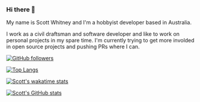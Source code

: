 ### Hi there 👋

My name is Scott Whitney and I'm a hobbyist developer based in Australia.

I work as a civil draftsman and software developer and like to work on personal projects in my spare time. I'm currently trying to get more involded in open source projects and pushing PRs where I can. 

[![GitHub followers](https://img.shields.io/github/followers/puppetsw?label=Follow&style=social)](https://github.com/puppetsw?tab=followers)

[![Top Langs](https://github-readme-stats.vercel.app/api/top-langs/?username=puppetsw&theme=dark)](https://github.com/anuraghazra/github-readme-stats)

[![Scott's wakatime stats](https://github-readme-stats.vercel.app/api/wakatime?username=puppetsw&theme=dark&v=2&layout=compact)](https://github.com/anuraghazra/github-readme-stats)

[![Scott's GitHub stats](https://github-readme-stats.vercel.app/api?username=puppetsw&show_icons=true&theme=dark)](https://github.com/anuraghazra/github-readme-stats)

<!--START_SECTION:waka-->
<!--END_SECTION:waka-->


<!--
**puppetsw/puppetsw** is a ✨ _special_ ✨ repository because its `README.md` (this file) appears on your GitHub profile.

Here are some ideas to get you started:

- 🔭 I’m currently working on ...
- 🌱 I’m currently learning ...
- 👯 I’m looking to collaborate on ...
- 🤔 I’m looking for help with ...
- 💬 Ask me about ...
- 📫 How to reach me: ...
- 😄 Pronouns: ...
- ⚡ Fun fact: ...
-->
